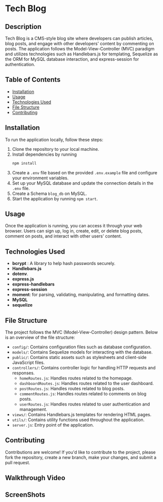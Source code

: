 # Tech Blog

## Description
Tech Blog is a CMS-style blog site where developers can publish articles, blog posts, and engage with other developers' content by commenting on posts. The application follows the Model-View-Controller (MVC) paradigm and utilizes technologies such as Handlebars.js for templating, Sequelize as the ORM for MySQL database interaction, and express-session for authentication.

## Table of Contents
- [Installation](#installation)
- [Usage](#usage)
- [Technologies Used](#technologies-used)
- [File Structure](#file-structure)
- [Contributing](#contributing)



## Installation
To run the application locally, follow these steps:

1. Clone the repository to your local machine.
2. Install dependencies by running 
    ```bash
    npm install
    ```
3. Create a `.env` file based on the provided `.env.example` file and configure your environment variables.
4. Set up your MySQL database and update the connection details in the `.env` file.
5. Create a Schema `blog_db` on MySQL.
6. Start the application by running `npm start`.

## Usage
Once the application is running, you can access it through your web browser. Users can sign up, log in, create, edit, or delete blog posts, comment on posts, and interact with other users' content.

## Technologies Used
- **bcrypt** : A library to help hash passwords securely.
- **Handlebars.js**
- **dotenv**.
- **express.js**
- **express-handlebars**
- **express-session** 
- **moment**: for parsing, validating, manipulating, and formatting dates.
- **MySQL**
- **sequelize**

## File Structure
The project follows the MVC (Model-View-Controller) design pattern. Below is an overview of the file structure:

- `config/`: Contains configuration files such as database configuration.
- `models/`: Contains Sequelize models for interacting with the database.
- `public/`: Contains static assets such as stylesheets and client-side JavaScript files.
- `controllers/`: Contains controller logic for handling HTTP requests and responses.
  - `homeRoutes.js`: Handles routes related to the homepage.
  - `dashboardRoutes.js`: Handles routes related to the user dashboard.
  - `postRoutes.js`: Handles routes related to blog posts.
  - `commentRoutes.js`: Handles routes related to comments on blog posts.
  - `userRoutes.js`: Handles routes related to user authentication and management.
- `views/`: Contains Handlebars.js templates for rendering HTML pages.
- `utils/`: Contains utility functions used throughout the application.
- `server.js`: Entry point of the application.

## Contributing
Contributions are welcome! If you'd like to contribute to the project, please fork the repository, create a new branch, make your changes, and submit a pull request.

## Walkthrough Video


## ScreenShots
